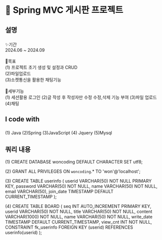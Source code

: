 <h1 align="left">👋 Spring MVC 게시판 프로젝트</h1>

<h2 align="left">설명</h2>

###

<p align="left">✨기간<br>2024.06 ~ 2024.09<br><br>🎯목표<br>(1) 프로젝트 초기 생성 및 설정과 CRUD <br>(2)파일업로드<br>(3)소켓통신을 활용한 채팅기능<br><br>🎲세부기능<br>(1) 세션활용 로그인 (2)글 작성 후 작성자만 수정 수정,삭제 기능 부여 (3)파일 업로드 (4)채팅 </p>

###

<h2 align="left">I code with</h2>

###
<div align="left">
 <p>(1) Java (2)Spring (3)JavaScript (4) Jquery (5)Mysql</p>

###

##
<h2>쿼리 내용</h2>

(1) CREATE DATABASE woncoding DEFAULT CHARACTER SET utf8;

(2) GRANT ALL PRIVILEGES ON `woncoding`.* TO 'won'@'localhost';

(3) CREATE TABLE userinfo (
    userid VARCHAR(50) NOT NULL PRIMARY KEY,
    password VARCHAR(50) NOT NULL,
    name VARCHAR(50) NOT NULL,
    email VARCHAR(50),
    join_date TIMESTAMP DEFAULT CURRENT_TIMESTAMP
);


(4) CREATE TABLE BOARD (
    seq INT AUTO_INCREMENT PRIMARY KEY,
    userid VARCHAR(50) NOT NULL,
    title VARCHAR(50) NOT NULL,
    content VARCHAR(1000) NOT NULL,
    name VARCHAR(50) NOT NULL,
    write_date TIMESTAMP DEFAULT CURRENT_TIMESTAMP,
    view_cnt INT NOT NULL,
    CONSTRAINT fk_userinfo FOREIGN KEY (userid) REFERENCES userinfo(userid)
);

